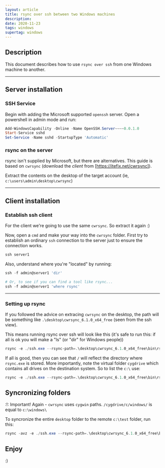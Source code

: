 ```yaml
---
layout: article
title: rsync over ssh between two Windows machines
description: 
date: 2020-11-23
tags: windows
supertag: windows
---
```


## Description

This document describes how to use ```rsync over ssh``` from one Windows machine to another.

---

## Server installation

### SSH Service

Begin with adding the Microsoft supported ```openssh``` server. Open a powershell in admin mode and run:

```powershell
Add-WindowsCapability -Online -Name OpenSSH.Server~~~~0.0.1.0
Start-Service sshd
Set-Service -Name sshd -StartupType 'Automatic'
```

### rsync on the server

rsync isn't supplied by Microsoft, but there are alternatives. This guide is based on ```cwrsync``` (download the *client* from [https://itefix.net/cwrsync]).

Extract the contents on the desktop of the target account (ie, ```c:\users\admin\desktop\cwrsync```)

---

## Client installation

### Establish ssh client

For the client we're going to use the same ```cwrsync```. So extract it again :)

Now, open a ```cmd``` and make your way into the ```cwrsync``` folder. First try to establish an ordinary ```ssh``` connection to the server just to ensure the connection works.

```powershell
ssh server1
```

Also, understand where you're "located" by running:

```powershell
ssh -f admin@server1 'dir'

# Or, to see if you can find a tool like rsync...
ssh -f admin@server1 'where rsync'
```

---

### Setting up rsync

If you followed the advice on extracing ```cwrsync``` on the desktop, the path will be something like ```.\desktop\cwrsync_6.1.0_x64_free``` (seen from the ssh view).

This means running rsync over ssh will look like this (it's safe to run this: if all is ok you will make a "ls" (or "dir" for Windows people))

```powershell
rsync -e ./ssh.exe --rsync-path=.\desktop\cwrsync_6.1.0_x64_free\bin\rsync "admin@server1:/"
```

If all is good, then you can see that ```/``` will reflect the directory where ```rsync.exe``` is stored. More importantly, note the virtual folder ```cygdrive``` which contains all drives on the destination system. So to list the ```c:\``` use:

```powershell
rsync -e ./ssh.exe --rsync-path=.\desktop\cwrsync_6.1.0_x64_free\bin\rsync "admin@server1:/cygdrive/c/"
```

## Syncronizing folders

:!: Important! Again - ```cwrsync``` uses ```cygwin``` paths. ```/cygdrive/c/windows/``` is equal to ```c:\windows\```

To syncronize the entire ```desktop``` folder to the remote ```c:\test``` folder, run this:

```powershell
rsync -avz -e ./ssh.exe --rsync-path=.\desktop\cwrsync_6.1.0_x64_free\bin\rsync "/cygdrive/c/users/admin/desktop/" "admin@server1:/cygdrive/c/test/"
```

## Enjoy

:)
